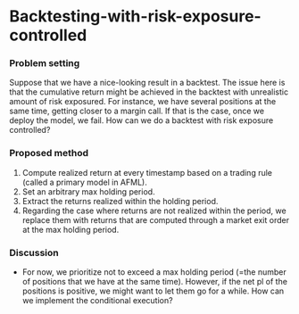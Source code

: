 # Backtesting-with-risk-exposure-controlled

### Problem setting 
Suppose that we have a nice-looking result in a backtest. The issue here is that the cumulative return might be achieved in the backtest with unrealistic amount of risk exposured. For instance, we have several positions at the same time, getting closer to a margin call. If that is the case, once we deploy the model, we fail. How can we do a backtest with risk exposure controlled?  

### Proposed method
1. Compute realized return at every timestamp based on a trading rule (called a primary model in AFML).
2. Set an arbitrary max holding period.
3. Extract the returns realized within the holding period. 
4. Regarding the case where returns are not realized within the period, we replace them with returns that are computed through a market exit order at the max holding period. 


### Discussion
- For now, we prioritize not to exceed a max holding period (=the number of positions that we have at the same time). However, if the net pl of the positions is positive, we might want to let them go for a while. How can we implement the conditional execution? 
